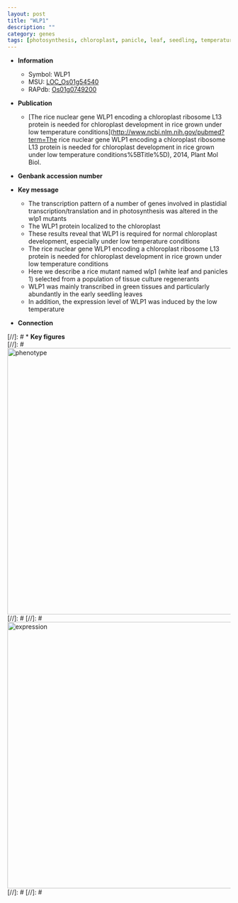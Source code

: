 ```yaml
---
layout: post
title: "WLP1"
description: ""
category: genes
tags: [photosynthesis, chloroplast, panicle, leaf, seedling, temperature]
---
```


* **Information**  
    + Symbol: WLP1  
    + MSU: [LOC_Os01g54540](http://rice.plantbiology.msu.edu/cgi-bin/ORF_infopage.cgi?orf=LOC_Os01g54540)  
    + RAPdb: [Os01g0749200](http://rapdb.dna.affrc.go.jp/viewer/gbrowse_details/irgsp1?name=Os01g0749200)  

* **Publication**  
    + [The rice nuclear gene WLP1 encoding a chloroplast ribosome L13 protein is needed for chloroplast development in rice grown under low temperature conditions](http://www.ncbi.nlm.nih.gov/pubmed?term=The rice nuclear gene WLP1 encoding a chloroplast ribosome L13 protein is needed for chloroplast development in rice grown under low temperature conditions%5BTitle%5D), 2014, Plant Mol Biol.

* **Genbank accession number**  

* **Key message**  
    + The transcription pattern of a number of genes involved in plastidial transcription/translation and in photosynthesis was altered in the wlp1 mutants
    + The WLP1 protein localized to the chloroplast
    + These results reveal that WLP1 is required for normal chloroplast development, especially under low temperature conditions
    + The rice nuclear gene WLP1 encoding a chloroplast ribosome L13 protein is needed for chloroplast development in rice grown under low temperature conditions
    + Here we describe a rice mutant named wlp1 (white leaf and panicles 1) selected from a population of tissue culture regenerants
    + WLP1 was mainly transcribed in green tissues and particularly abundantly in the early seedling leaves
    + In addition, the expression level of WLP1 was induced by the low temperature

* **Connection**  

[//]: # * **Key figures**  
[//]: # <img src="http://funRiceGenes.github.io/images/WLP1.pheno.png" alt="phenotype"  style="width: 600px;"/>
[//]: # 
[//]: # <img src="http://funRiceGenes.github.io/images/WLP1.exp.png" alt="expression"  style="width: 600px;"/>
[//]: # 
[//]: # 
